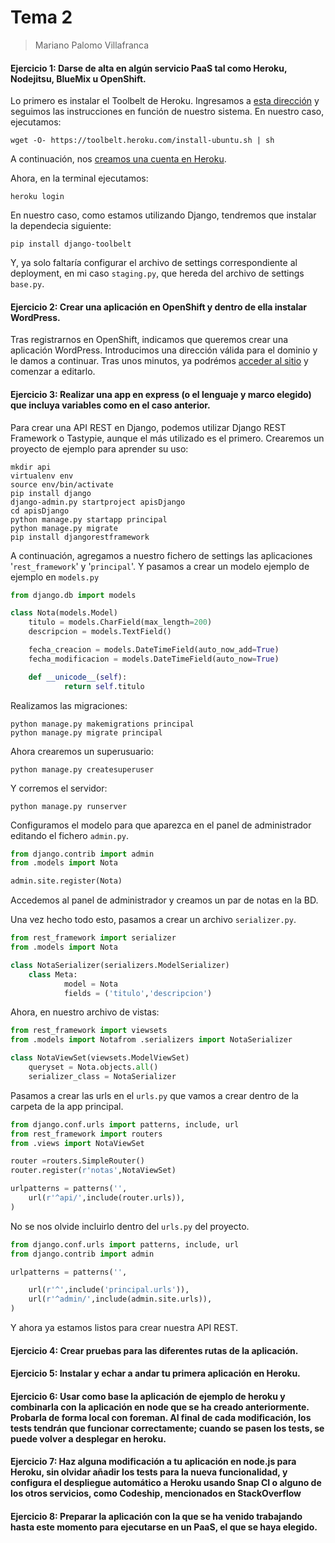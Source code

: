 Tema 2
===
> Mariano Palomo Villafranca

#### Ejercicio 1: Darse de alta en algún servicio PaaS tal como Heroku, Nodejitsu, BlueMix u OpenShift.
Lo primero es instalar el Toolbelt de Heroku. Ingresamos a [esta dirección](https://toolbelt.heroku.com/) y seguimos las instrucciones en función de nuestro sistema. En nuestro caso, ejecutamos:

	wget -O- https://toolbelt.heroku.com/install-ubuntu.sh | sh

A continuación, nos [creamos una cuenta en Heroku](https://signup.heroku.com/).

Ahora, en la terminal ejecutamos:

	heroku login

En nuestro caso, como estamos utilizando Django, tendremos que instalar la dependecia siguiente:

	pip install django-toolbelt

Y, ya solo faltaría configurar el archivo de settings correspondiente al deployment, en mi caso `staging.py`, que hereda del archivo de settings `base.py`.

#### Ejercicio 2: Crear una aplicación en OpenShift y dentro de ella instalar WordPress.
Tras registrarnos en OpenShift, indicamos que queremos crear una aplicación WordPress. Introducimos una dirección válida para el dominio y le damos a continuar. Tras unos minutos, ya podrémos [acceder al sitio](https://php-mpvillafranca.rhcloud.com) y comenzar a editarlo.

#### Ejercicio 3: Realizar una app en express (o el lenguaje y marco elegido) que incluya variables como en el caso anterior.
Para crear una API REST en Django, podemos utilizar Django REST Framework o Tastypie, aunque el más utilizado es el primero. Crearemos un proyecto de ejemplo para aprender su uso:

	mkdir api
	virtualenv env
	source env/bin/activate
	pip install django
	django-admin.py startproject apisDjango
	cd apisDjango
	python manage.py startapp principal
	python manage.py migrate
	pip install djangorestframework

A continuación, agregamos a nuestro fichero de settings las aplicaciones '`rest_framework`' y '`principal`'. Y pasamos a crear un modelo ejemplo de ejemplo en `models.py`

```python
from django.db import models

class Nota(models.Model)
	titulo = models.CharField(max_length=200)
	descripcion = models.TextField()

	fecha_creacion = models.DateTimeField(auto_now_add=True)
	fecha_modificacion = models.DateTimeField(auto_now=True)

	def __unicode__(self):
			return self.titulo
```

Realizamos las migraciones:

	python manage.py makemigrations principal
	python manage.py migrate principal

Ahora crearemos un superusuario:

	python manage.py createsuperuser

Y corremos el servidor:

	python manage.py runserver

Configuramos el modelo para que aparezca en el panel de administrador editando el fichero `admin.py`.

```python
from django.contrib import admin
from .models import Nota

admin.site.register(Nota)
```

Accedemos al panel de administrador y creamos un par de notas en la BD.

Una vez hecho todo esto, pasamos a crear un archivo `serializer.py`.

```python
from rest_framework import serializer
from .models import Nota

class NotaSerializer(serializers.ModelSerializer)
	class Meta:
			model = Nota
			fields = ('titulo','descripcion')			
```

Ahora, en nuestro archivo de vistas:

```python
from rest_framework import viewsets
from .models import Notafrom .serializers import NotaSerializer

class NotaViewSet(viewsets.ModelViewSet)
	queryset = Nota.objects.all()
	serializer_class = NotaSerializer
```

Pasamos a crear las urls en el `urls.py` que vamos a crear dentro de la carpeta de la app principal.

```python
from django.conf.urls import patterns, include, url
from rest_framework import routers
from .views import NotaViewSet

router =routers.SimpleRouter()
router.register(r'notas',NotaViewSet)

urlpatterns = patterns('',
	url(r'^api/',include(router.urls)),
)
```

No se nos olvide incluirlo dentro del `urls.py` del proyecto.

```python
from django.conf.urls import patterns, include, url
from django.contrib import admin

urlpatterns = patterns('',

	url(r'^',include('principal.urls')),
	url(r'^admin/',include(admin.site.urls)),
)
```

Y ahora ya estamos listos para crear nuestra API REST.

#### Ejercicio 4: Crear pruebas para las diferentes rutas de la aplicación.

#### Ejercicio 5: Instalar y echar a andar tu primera aplicación en Heroku.

#### Ejercicio 6: Usar como base la aplicación de ejemplo de heroku y combinarla con la aplicación en node que se ha creado anteriormente. Probarla de forma local con foreman. Al final de cada modificación, los tests tendrán que funcionar correctamente; cuando se pasen los tests, se puede volver a desplegar en heroku.

#### Ejercicio 7: Haz alguna modificación a tu aplicación en node.js para Heroku, sin olvidar añadir los tests para la nueva funcionalidad, y configura el despliegue automático a Heroku usando Snap CI o alguno de los otros servicios, como Codeship, mencionados en StackOverflow

#### Ejercicio 8: Preparar la aplicación con la que se ha venido trabajando hasta este momento para ejecutarse en un PaaS, el que se haya elegido.
